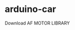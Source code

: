 # arduino-car
Download <a hrf="https://github.com/adafruit/Adafruit-Motor-Shield-library">AF MOTOR LIBRARY</a>


<code></code>
